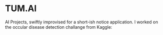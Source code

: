 # TUM.AI
 AI Projects, swiftly improvised for a short-ish notice application.
 I worked on the occular disease detection challange from Kaggle: 